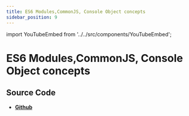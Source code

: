 ```yaml
---
title: ES6 Modules,CommonJS, Console Object concepts
sidebar_position: 9
---
```


import YouTubeEmbed from '../../src/components/YouTubeEmbed';

# ES6 Modules,CommonJS, Console Object concepts

<YouTubeEmbed videoId="ONBHcSJL70A" />

## Source Code

- [**Github**](https://github.com/isarojdahal/javascript-workshop)
